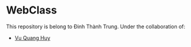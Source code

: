 # WebClass
This repository is belong to Đinh Thành Trung.
Under the collaboration of: 
* [Vu Quang Huy](https://github.com/HuyVu109)
